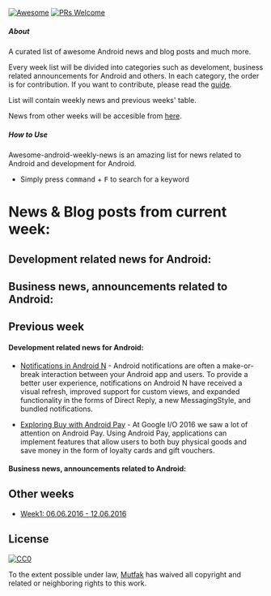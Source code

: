 [![Awesome](https://cdn.rawgit.com/sindresorhus/awesome/d7305f38d29fed78fa85652e3a63e154dd8e8829/media/badge.svg)](https://github.com/sindresorhus/awesome)
[![PRs Welcome](https://img.shields.io/badge/PRs-welcome-brightgreen.svg)](http://makeapullrequest.com)

##### About

A curated list of awesome Android news and blog posts and much more.

Every week list will be divided into categories such as develoment, business related announcements for Android and others. In each category, the order is for contribution. If you want to contribute, please read the [guide](https://github.com/mutfak/awesome-android-weekly-news/blob/master/CONTRIBUTION.md).

List will contain weekly news and previous weeks' table.

News from other weeks will be accesible from [here](https://github.com/mutfak/awesome-android-weekly-news/tree/master/PreviousWeeks).

##### How to Use
Awesome-android-weekly-news is an amazing list for news related to Android and development for Android.
- Simply press <kbd>command</kbd> + <kbd>F</kbd> to search for a keyword

# News & Blog posts from current week:

## Development related news for Android:

## Business news, announcements related to Android:


## Previous week

#### Development related news for Android:

- [Notifications in Android N](http://android-developers.blogspot.com.tr/2016/06/notifications-in-android-n.html) - Android notifications are often a make-or-break interaction between your Android app and users. To provide a better user experience, notifications on Android N have received a visual refresh, improved support for custom views, and expanded functionality in the forms of Direct Reply, a new MessagingStyle, and bundled notifications.

- [Exploring Buy with Android Pay](https://labs.ribot.co.uk/exploring-buy-with-android-pay-4c8822c86133#.svnmteg78) - At Google I/O 2016 we saw a lot of attention on Android Pay. Using Android Pay, applications can implement features that allow users to both buy physical goods and save money in the form of loyalty cards and gift vouchers.

#### Business news, announcements related to Android:

## Other weeks

- [Week1: 06.06.2016 - 12.06.2016](https://github.com/mutfak/awesome-android-weekly-news/blob/master/PreviousWeeks/week1:06.06.2016-12.06.2016.md)

## License

[![CC0](http://mirrors.creativecommons.org/presskit/buttons/88x31/svg/cc-zero.svg)](https://creativecommons.org/publicdomain/zero/1.0/)

To the extent possible under law, [Mutfak](https://github.com/mutfak) has waived all copyright and related or neighboring rights to this work.
